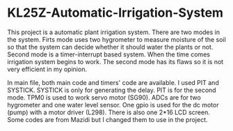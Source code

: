 # KL25Z-Automatic-Irrigation-System

This project is a automatic plant irrigation system. There are two modes in the system. Firts mode uses two hygrometer to measure moisture of the soil so that the system can decide whether it should water the plants or not. Second mode is a timer-interrupt based system. When the time comes irrigation system begins to work. The second mode has its flaws so it is not very efficient in my opinion. 

In main file, both main code and timers' code are available. I used PIT and SYSTICK. SYSTICK is only for generating the delay. PIT is for the second mode. TPM0 is used to work servo motor (SG90). ADCs are for two hygrometer and one water level sensor. One gpio is used for the dc motor (pump) with a motor driver (L298). There is also one 2*16 LCD screen. Some codes are from Mazidi but I changed them to use in the project.

